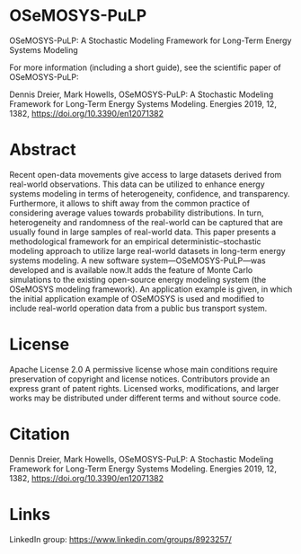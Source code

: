 # OSeMOSYS-PuLP
OSeMOSYS-PuLP: A Stochastic Modeling Framework for Long-Term Energy Systems Modeling

For more information (including a short guide), see the scientific paper of OSeMOSYS-PuLP:

Dennis Dreier, Mark Howells, OSeMOSYS-PuLP: A Stochastic Modeling Framework for Long-Term Energy Systems Modeling. Energies 2019, 12, 1382, https://doi.org/10.3390/en12071382

# Abstract
Recent open-data movements give access to large datasets derived from real-world observations. This data can be utilized to enhance energy systems modeling in terms of heterogeneity, confidence, and transparency. Furthermore, it allows to shift away from the common practice of considering average values towards probability distributions. In turn, heterogeneity and randomness of the real-world can be captured that are usually found in large samples of real-world data. This paper presents a methodological framework for an empirical deterministic–stochastic modeling approach to utilize large real-world datasets in long-term energy systems modeling. A new software system—OSeMOSYS-PuLP—was developed and is available now.It adds the feature of Monte Carlo simulations to the existing open-source energy modeling system (the OSeMOSYS modeling framework). An application example is given, in which the initial application example of OSeMOSYS is used and modified to include real-world operation data from a public bus transport system.

# License
Apache License 2.0
A permissive license whose main conditions require preservation of copyright and license notices. Contributors provide an express grant of patent rights. Licensed works, modifications, and larger works may be distributed under different terms and without source code.

# Citation
Dennis Dreier, Mark Howells, OSeMOSYS-PuLP: A Stochastic Modeling Framework for Long-Term Energy Systems Modeling. Energies 2019, 12, 1382, https://doi.org/10.3390/en12071382

# Links
LinkedIn group: https://www.linkedin.com/groups/8923257/